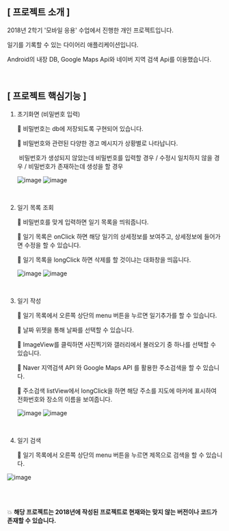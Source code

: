 ## [ 프로젝트 소개 ]
 2018년 2학기 '모바일 응용' 수업에서 진행한 개인 프로젝트입니다.

일기를 기록할 수 있는 다이어리 애플리케이션입니다.

Android의 내장 DB, Google Maps Api와 네이버 지역 검색 Api를 이용했습니다.

<br/>

## [ 프로젝트 핵심기능 ]
1. 초기화면 (비밀번호 입력)

   🔑 비밀번호는 db에 저장되도록 구현되어 있습니다.

   🔑 비밀번호와 관련된 다양한 경고 메시지가 상황별로 나타납니다.

   ​      비밀번호가 생성되지 않았는데 비밀번호를 입력할 경우 / 수정시 일치하지 않을 경우 / 비밀번호가 존재하는데 생성을 할 경우

   ![image](https://user-images.githubusercontent.com/64277114/90981622-21ec9380-e59d-11ea-9569-651c3d825ba6.png)  ![image](https://user-images.githubusercontent.com/64277114/90981673-637d3e80-e59d-11ea-9683-9c738a30b181.png)

   <br/>

2. 일기 목록 조회

   🔑 비밀번호를 맞게 입력하면 일기 목록을 띄워줍니다.

   🔑 일기 목록은 onClick 하면 해당 일기의 상세정보를 보여주고, 상세정보에 들어가면 수정을 할 수 있습니다.

   🔑 일기 목록을 longClick 하면 삭제를 할 것이냐는 대화창을 띄웁니다.

   ![image](https://user-images.githubusercontent.com/64277114/90981641-3f216200-e59d-11ea-846e-58d7cc8b2cab.png) ![image](https://user-images.githubusercontent.com/64277114/90981657-519b9b80-e59d-11ea-872f-7a65a5acd8b4.png)

   <br/>

3. 일기 작성

   🔑 일기 목록에서 오른쪽 상단의 menu 버튼을 누르면 일기추가를 할 수 있습니다.

   🔑 날짜 위젯을 통해 날짜를 선택할 수 있습니다.

   🔑 ImageView를 클릭하면 사진찍기와 갤러리에서 불러오기 중 하나를 선택할 수 있습니다. 

   🔑 Naver 지역검색 API 와 Google Maps API 를 활용한 주소검색을 할 수 있습니다. 

   🔑 주소검색 listView에서 longClick을 하면 해당 주소를 지도에 마커에 표시하여 전화번호와 장소의 이름을 보여줍니다. 

   ![image](https://user-images.githubusercontent.com/64277114/90981720-a212f900-e59d-11ea-937f-90e728ebbdf7.png)  ![image](https://user-images.githubusercontent.com/64277114/90981743-b656f600-e59d-11ea-8e7a-06c8011a5dcd.png)

   <br/>

4. 일기 검색

   🔑 일기 목록에서 오른쪽 상단의 menu 버튼을 누르면 제목으로 검색을 할 수 있습니다.

![image](https://user-images.githubusercontent.com/64277114/90981797-ffa74580-e59d-11ea-86ee-fe3c95a0e4bc.png) 

<br/>

<br/>

💥 **해당 프로젝트는 2018년에 작성된 프로젝트로 현재와는 맞지 않는 버전이나 코드가 존재할 수 있습니다.**